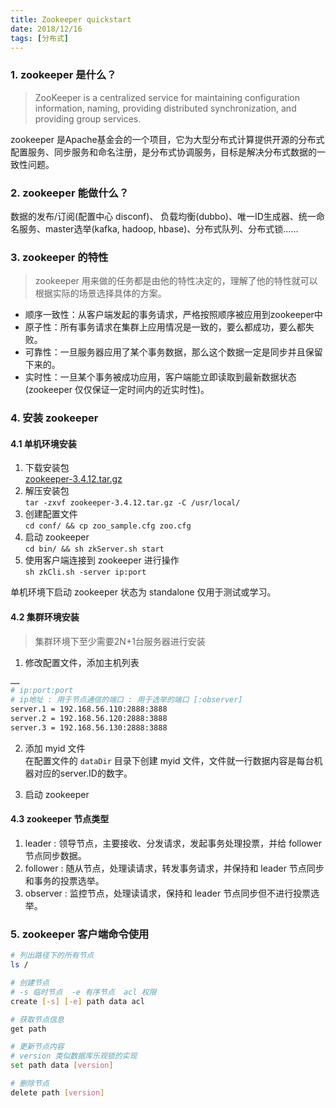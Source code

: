 ```yaml
---
title: Zookeeper quickstart
date: 2018/12/16
tags: [分布式]
---
```


### 1. zookeeper 是什么？
> ZooKeeper is a centralized service for maintaining configuration information, naming, providing distributed synchronization, and providing group services. 

zookeeper 是Apache基金会的一个项目，它为大型分布式计算提供开源的分布式配置服务、同步服务和命名注册，是分布式协调服务，目标是解决分布式数据的一致性问题。


### 2. zookeeper 能做什么？
数据的发布/订阅(配置中心 disconf)、 负载均衡(dubbo)、唯一ID生成器、统一命名服务、master选举(kafka, hadoop, hbase)、分布式队列、分布式锁……

### 3. zookeeper 的特性
> zookeeper 用来做的任务都是由他的特性决定的，理解了他的特性就可以根据实际的场景选择具体的方案。

- 顺序一致性：从客户端发起的事务请求，严格按照顺序被应用到zookeeper中
- 原子性：所有事务请求在集群上应用情况是一致的，要么都成功，要么都失败。
- 可靠性：一旦服务器应用了某个事务数据，那么这个数据一定是同步并且保留下来的。
- 实时性：一旦某个事务被成功应用，客户端能立即读取到最新数据状态(zookeeper 仅仅保证一定时间内的近实时性)。

### 4. 安装 zookeeper
#### 4.1 单机环境安装
1. 下载安装包  
    [zookeeper-3.4.12.tar.gz](http://apache.fayea.com/zookeeper/stable/)
2. 解压安装包  
`tar -zxvf zookeeper-3.4.12.tar.gz -C /usr/local/`
3. 创建配置文件  
`cd conf/ && cp zoo_sample.cfg zoo.cfg`
4. 启动 zookeeper  
`cd bin/ && sh zkServer.sh start`
5. 使用客户端连接到 zookeeper 进行操作  
`sh zkCli.sh -server ip:port`

单机环境下启动 zookeeper 状态为 standalone 仅用于测试或学习。

#### 4.2 集群环境安装
> 集群环境下至少需要2N+1台服务器进行安装

1. 修改配置文件，添加主机列表  

```bash
……
# ip:port:port 
# ip地址 : 用于节点通信的端口 : 用于选举的端口 [:observer]
server.1 = 192.168.56.110:2888:3888
server.2 = 192.168.56.120:2888:3888
server.3 = 192.168.56.130:2888:3888
```

2. 添加 myid 文件  
在配置文件的 `dataDir` 目录下创建 myid 文件，文件就一行数据内容是每台机器对应的server.ID的数字。

3. 启动 zookeeper

#### 4.3 zookeeper 节点类型
1. leader : 领导节点，主要接收、分发请求，发起事务处理投票，并给 follower 节点同步数据。
2. follower : 随从节点，处理读请求，转发事务请求，并保持和 leader 节点同步和事务的投票选举。
3. observer : 监控节点，处理读请求，保持和 leader 节点同步但不进行投票选举。

### 5. zookeeper 客户端命令使用

```bash
# 列出路径下的所有节点
ls / 

# 创建节点
# -s 临时节点  -e 有序节点  acl 权限
create [-s] [-e] path data acl

# 获取节点信息
get path

# 更新节点内容
# version 类似数据库乐观锁的实现
set path data [version]

# 删除节点
delete path [version]
```